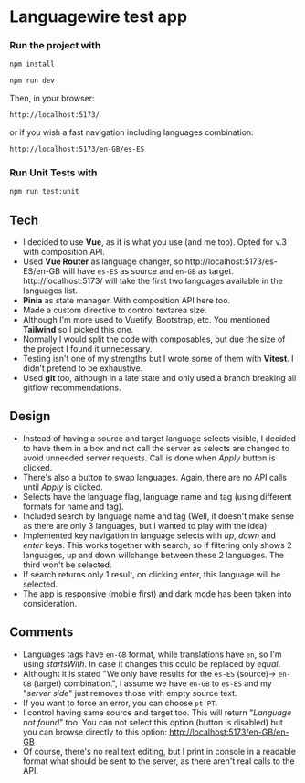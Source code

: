 # Languagewire test app

### Run the project with

```sh
npm install
```

```sh
npm run dev
```

Then, in your browser:

```sh
http://localhost:5173/
```

or if you wish a fast navigation including languages combination:

```sh
http://localhost:5173/en-GB/es-ES
```

### Run Unit Tests with

```sh
npm run test:unit
```

## Tech

- I decided to use **Vue**, as it is what you use (and me too). Opted for v.3 with composition API.
- Used **Vue Router** as language changer, so http://localhost:5173/es-ES/en-GB will have `es-ES` as source and `en-GB` as target. http://localhost:5173/ will take the first two languages available in the languages list.
- **Pinia** as state manager. With composition API here too.
- Made a custom directive to control textarea size.
- Although I'm more used to Vuetify, Bootstrap, etc. You mentioned **Tailwind** so I picked this one.
- Normally I would split the code with composables, but due the size of the project I found it unnecessary.
- Testing isn't one of my strengths but I wrote some of them with **Vitest**. I didn't pretend to be exhaustive.
- Used **git** too, although in a late state and only used a branch breaking all gitflow recommendations.

## Design

- Instead of having a source and target language selects visible, I decided to have them in a box and not call the server as selects are changed to avoid unneeded server requests. Call is done when _Apply_ button is clicked.
- There's also a button to swap languages. Again, there are no API calls until _Apply_ is clicked.
- Selects have the language flag, language name and tag (using different formats for name and tag).
- Included search by language name and tag (Well, it doesn't make sense as there are only 3 languages, but I wanted to play with the idea).
- Implemented key navigation in language selects with _up_, _down_ and _enter_ keys. This works together with search, so if filtering only shows 2 languages, up and down willchange between these 2 languages. The third won't be selected.
- If search returns only 1 result, on clicking enter, this language will be selected.
- The app is responsive (mobile first) and dark mode has been taken into consideration.

## Comments

- Languages tags have `en-GB` format, while translations have `en`, so I'm using _startsWith_. In case it changes this could be replaced by _equal_.
- Althought it is stated "We only have results for the `es-ES` (source)-> `en-GB` (target) combination.", I assume we have `en-GB` to `es-ES` and my "_server side_" just removes those with empty source text.
- If you want to force an error, you can choose `pt-PT`.
- I control having same source and target too. This will return "_Language not found_" too. You can not select this option (button is disabled) but you can browse directly to this option: [http://localhost:5173/en-GB/en-GB](http://localhost:5173/en-GB/en-GB)
- Of course, there's no real text editing, but I print in console in a readable format what should be sent to the server, as there aren't real calls to the API.
